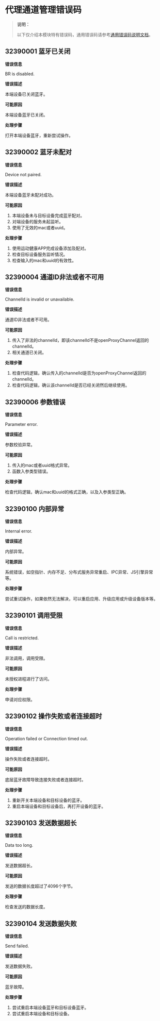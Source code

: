 # 代理通道管理错误码

> **说明：**
>
> 以下仅介绍本模块特有错误码，通用错误码请参考[通用错误码说明文档](../errorcode-universal.md)。

## 32390001 蓝牙已关闭

**错误信息**

BR is disabled.

**错误描述**

本端设备已关闭蓝牙。

**可能原因**

本端设备蓝牙已关闭。

**处理步骤**

打开本端设备蓝牙，重新尝试操作。

## 32390002 蓝牙未配对

**错误信息**

Device not paired.

**错误描述**

本端设备蓝牙未配对成功。

**可能原因**

1. 本端设备未与目标设备完成蓝牙配对。
2. 对端设备的服务未起监听。
3. 使用了无效的mac或者uuid。

**处理步骤**

1. 使用运动健康APP完成设备添加及配对。
2. 检查目标设备服务监听情况。
3. 检查输入的mac和uuid的有效性。

## 32390004 通道ID非法或者不可用

**错误信息**

ChannelId is invalid or unavailable.

**错误描述**

通道ID非法或者不可用。

**可能原因**

1. 传入了非法的channelId，即该channelId不是openProxyChannel返回的channelId。
2. 相关通道已关闭。

**处理步骤**

1. 检查代码逻辑，确认传入的channelId是否为openProxyChannel返回的channelId。
2. 检查代码逻辑，确认该channelId是否已经关闭然后继续使用。

## 32390006 参数错误

**错误信息**

Parameter error.

**错误描述**

参数校验异常。

**可能原因**

1. 传入的mac或者uuid格式异常。
2. 函数入参类型错误。

**处理步骤**

检查代码逻辑，确认mac和uuid的格式正确，以及入参类型正确。

## 32390100 内部异常

**错误信息**

Internal error.

**错误描述**

内部异常。

**可能原因**

系统错误，如空指针、内存不足、分布式服务异常重启、IPC异常、JS引擎异常等。

**处理步骤**

尝试重试操作，如果依然无法解决，可以重启应用、升级应用或升级设备版本等。

## 32390101 调用受限

**错误信息**

Call is restricted.

**错误描述**

非法调用，调用受限。

**可能原因**

未授权进程进行了访问。

**处理步骤**

申请对应权限。

## 32390102 操作失败或者连接超时

**错误信息**

Operation failed or Connection timed out.

**错误描述**

操作失败或者连接超时。

**可能原因**

底层蓝牙故障导致连接失败或者连接超时。

**处理步骤**

1. 重新开关本端设备和目标设备的蓝牙。
2. 重启本端设备和目标设备后，再打开设备的蓝牙。

## 32390103 发送数据超长

**错误信息**

Data too long.

**错误描述**

发送数据超长。

**可能原因**

发送的数据长度超过了4096个字节。

**处理步骤**

检查发送的数据长度。

## 32390104 发送数据失败

**错误信息**

Send failed.

**错误描述**

发送数据失败。

**可能原因**

蓝牙故障。

**处理步骤**

1. 尝试重启本端设备蓝牙和目标设备蓝牙。
2. 尝试重启本端设备和目标设备。